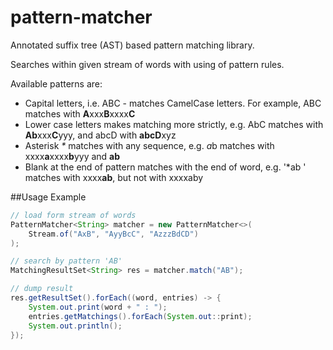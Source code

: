 # pattern-matcher
Annotated suffix tree (AST) based pattern matching library.

Searches within given stream of words with using of pattern rules.

Available patterns are:
*   Capital letters, i.e. ABC - matches CamelCase letters. For example, ABC matches with <b>A</b>xxx<b>B</b>xxxx<b>C</b>
*   Lower case letters makes matching more strictly, e.g. AbC matches with <b>Ab</b>xxx<b>C</b>yyy, and abcD with <b>abcD</b>xyz
*   Asterisk <i>*</i> matches with any sequence, e.g. *a*b matches with xxxx<b>a</b>xxxx<b>b</b>yyy and <b>ab</b>
*   Blank at the end of pattern matches with the end of word, e.g. '*ab ' matches with xxxx<b>ab</b>, but not with xxxxaby


##Usage Example

```java
// load form stream of words
PatternMatcher<String> matcher = new PatternMatcher<>(
    Stream.of("AxB", "AyyBcC", "AzzzBdCD")
);

// search by pattern 'AB'
MatchingResultSet<String> res = matcher.match("AB");

// dump result
res.getResultSet().forEach((word, entries) -> {
    System.out.print(word + " : ");
    entries.getMatchings().forEach(System.out::print);
    System.out.println();
});

```